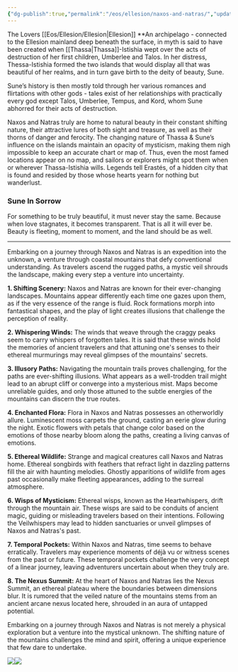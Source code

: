 ```yaml
---
{"dg-publish":true,"permalink":"/eos/ellesion/naxos-and-natras/","updated":"2024-12-22T19:30:38.882-06:00"}
---
```


The Lovers
[[Eos/Ellesion/Ellesion\|Ellesion]]
**An archipelago - connected to the Ellesion mainland deep beneath the surface, in myth is said to have been created when [[Thassa\|Thassa]]-Istishia wept over the acts of destruction of her first children, Umberlee and Talos. In her distress, Thessa-Istishia formed the two islands that would display all that was beautiful of her realms, and in turn gave birth to the deity of beauty, Sune.

Sune’s history is then mostly told through her various romances and flirtations with other gods - tales exist of her relationships with practically every god except Talos, Umberlee, Tempus, and Kord, whom Sune abhorred for their acts of destruction. 

Naxos and Natras truly are home to natural beauty in their constant shifting nature, their attractive lures of both sight and treasure, as well as their thorns of danger and ferocity. The changing nature of Thassa & Sune’s influence on the islands maintain an opacity of mysticism, making them nigh impossible to keep an accurate chart or map of. Thus, even the most famed locations appear on no map, and sailors or explorers might spot them when or wherever Thassa-Istishia wills. Legends tell Erastés, of a hidden city that is found and resided by those whose hearts yearn for nothing but wanderlust.

### Sune In Sorrow

For something to be truly beautiful, it must never stay the same. Because when love stagnates, it becomes transparent. That is all it will ever be. Beauty is fleeting, moment to moment, and the land should be as well. 

---

Embarking on a journey through Naxos and Natras is an expedition into the unknown, a venture through coastal mountains that defy conventional understanding. As travelers ascend the rugged paths, a mystic veil shrouds the landscape, making every step a venture into uncertainty.

**1. Shifting Scenery:** Naxos and Natras are known for their ever-changing landscapes. Mountains appear differently each time one gazes upon them, as if the very essence of the range is fluid. Rock formations morph into fantastical shapes, and the play of light creates illusions that challenge the perception of reality.

**2. Whispering Winds:** The winds that weave through the craggy peaks seem to carry whispers of forgotten tales. It is said that these winds hold the memories of ancient travelers and that attuning one's senses to their ethereal murmurings may reveal glimpses of the mountains' secrets.

**3. Illusory Paths:** Navigating the mountain trails proves challenging, for the paths are ever-shifting illusions. What appears as a well-trodden trail might lead to an abrupt cliff or converge into a mysterious mist. Maps become unreliable guides, and only those attuned to the subtle energies of the mountains can discern the true routes.

**4. Enchanted Flora:** Flora in Naxos and Natras possesses an otherworldly allure. Luminescent moss carpets the ground, casting an eerie glow during the night. Exotic flowers with petals that change color based on the emotions of those nearby bloom along the paths, creating a living canvas of emotions.

**5. Ethereal Wildlife:** Strange and magical creatures call Naxos and Natras home. Ethereal songbirds with feathers that refract light in dazzling patterns fill the air with haunting melodies. Ghostly apparitions of wildlife from ages past occasionally make fleeting appearances, adding to the surreal atmosphere.

**6. Wisps of Mysticism:** Ethereal wisps, known as the Heartwhispers, drift through the mountain air. These wisps are said to be conduits of ancient magic, guiding or misleading travelers based on their intentions. Following the Veilwhispers may lead to hidden sanctuaries or unveil glimpses of Naxos and Natras's past.

**7. Temporal Pockets:** Within Naxos and Natras, time seems to behave erratically. Travelers may experience moments of déjà vu or witness scenes from the past or future. These temporal pockets challenge the very concept of a linear journey, leaving adventurers uncertain about when they truly are.

**8. The Nexus Summit:** At the heart of Naxos and Natras lies the Nexus Summit, an ethereal plateau where the boundaries between dimensions blur. It is rumored that the veiled nature of the mountains stems from an ancient arcane nexus located here, shrouded in an aura of untapped potential.

Embarking on a journey through Naxos and Natras is not merely a physical exploration but a venture into the mystical unknown. The shifting nature of the mountains challenges the mind and spirit, offering a unique experience that few dare to undertake.

**![](https://lh7-us.googleusercontent.com/eU1WYSJ2PcONUBazsQR0hqlk7HV1nhfOE57cMrFlQYudaVde2vX8uIfeWTnMhm9AROVb5EPgWLEwpyD1AqS9P7Cu4Z0pRqNd44syvkg8UHFZnc4Bav6IG7V_E_jZZq3D7aFql3R7Cq8HdINc55sNr-4)![](https://lh7-us.googleusercontent.com/zjjV7zfqyhlliN1hV3ObA1OiOwtvnMx357R52VgJb3Bp1Soy6TpCtQkNV6M5vZX_KKvEmOlUNX3NfXgKwv8ThnapKiB7hUgEVZkdVLCDSJNdGDcgSLZ-Wf2odivVOJYzAPgh8GYd4HOuYDvom7lJBxs)**